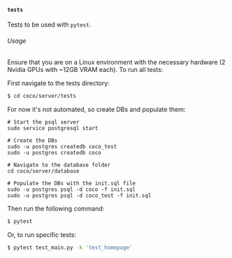 #### `tests`
Tests to be used with `pytest`. 

###### Usage
Ensure that you are on a Linux environment with the necessary hardware (2 Nvidia GPUs with ~12GB VRAM each). To run all tests:

First navigate to the tests directory:
```bash
$ cd coco/server/tests
```

For now it's not automated, so create DBs and populate them:
```
# Start the psql server
sudo service postgresql start

# Create the DBs
sudo -u postgres createdb coco_test  
sudo -u postgres createdb coco

# Navigate to the database folder
cd coco/server/database

# Populate the DBs with the init.sql file
sudo -u postgres psql -d coco -f init.sql
sudo -u postgres psql -d coco_test -f init.sql
```

Then run the following command:

```bash
$ pytest
```

Or, to run specific tests:

```bash
$ pytest test_main.py -k 'test_homepage'
```
